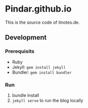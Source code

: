 Pindar.github.io
================

This is the source code of itnotes.de.

## Development

### Prerequisits

* Ruby
* Jekyll: `gem install jekyll`
* Bundler: `gem install bundler`

### Run

1. bundle install
1. `jekyll serve` to run the blog locally
